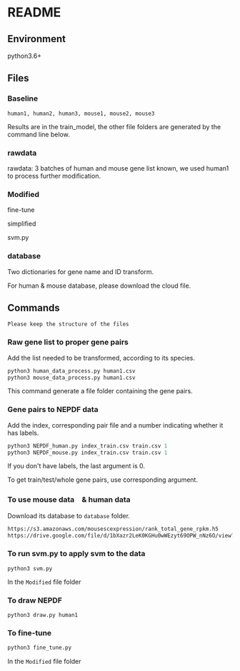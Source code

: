 # README

## Environment
python3.6+

## Files

### Baseline
`human1, human2, human3, mouse1, mouse2, mouse3`

Results are in the train_model, the other file folders are generated by the command line below.

### rawdata
rawdata: 3 batches of human and mouse gene list known, we used human1 to process further modification.

### Modified
fine-tune

simplified

svm.py

### database
Two dictionaries for gene name and ID transform.

For human & mouse database, please download the cloud file. 


## Commands
`Please keep the structure of the files`

### Raw gene list to proper gene pairs 
Add the list needed to be transformed, according to its species.
```python
python3 human_data_process.py human1.csv
python3 mouse_data_process.py human1.csv
```
This command generate a file folder containing the gene pairs.

### Gene pairs to NEPDF data
Add the index, corresponding pair file and a number indicating whether it has labels.
```python
python3 NEPDF_human.py index_train.csv train.csv 1
python3 NEPDF_mouse.py index_train.csv train.csv 1
```
If you don't have labels, the last argument is 0.

To get train/test/whole gene pairs, use corresponding argument.

### To use mouse data　& human data
Download its database to `database` folder.
```bash
https://s3.amazonaws.com/mousescexpression/rank_total_gene_rpkm.h5
https://drive.google.com/file/d/1bXazr2LeK0KGHu0wWEzyt69OPW_nNz6O/view?usp=sharing
```

### To run svm.py to apply svm to the data
```
python3 svm.py
```
In the `Modified` file folder
### To draw NEPDF
```
python3 draw.py human1
```
### To fine-tune
```bash
python3 fine_tune.py
```
In the `Modified` file folder
